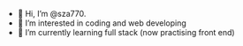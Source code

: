 - 👋 Hi, I’m @sza770.
- 👀 I’m interested in coding and web developing
- 🌱 I’m currently learning full stack (now practising front end)


<!---
sza770/sza770 is a ✨ special ✨ repository because its `README.md` (this file) appears on your GitHub profile.
You can click the Preview link to take a look at your changes.
--->
